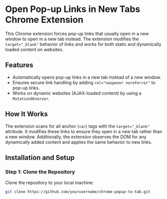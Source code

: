 # Open Pop-up Links in New Tabs Chrome Extension

This Chrome extension forces pop-up links that usually open in a new window to open in a new tab instead. The extension modifies the `target="_blank"` behavior of links and works for both static and dynamically loaded content on websites.

## Features

- Automatically opens pop-up links in a new tab instead of a new window.
- Ensures secure link handling by adding `rel="noopener noreferrer"` to pop-up links.
- Works on dynamic websites (AJAX-loaded content) by using a `MutationObserver`.
  
## How It Works

The extension scans for all anchor (`<a>`) tags with the `target="_blank"` attribute. It modifies these links to ensure they open in a new tab rather than a new window. Additionally, the extension observes the DOM for any dynamically added content and applies the same behavior to new links.

## Installation and Setup

### Step 1: Clone the Repository

Clone the repository to your local machine:

```bash
git clone https://github.com/yourusername/chrome-popup-to-tab.git
